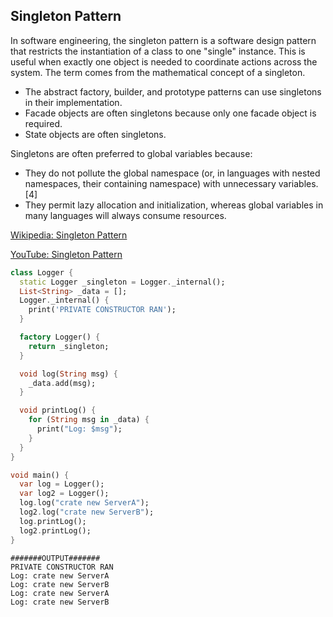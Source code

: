 ## Singleton Pattern
In software engineering, the singleton pattern is a software design pattern that restricts the instantiation of a class to one "single" instance. This is useful when exactly one object is needed to coordinate actions across the system. The term comes from the mathematical concept of a singleton.

* The abstract factory, builder, and prototype patterns can use singletons in their implementation.
* Facade objects are often singletons because only one facade object is required.
* State objects are often singletons.

Singletons are often preferred to global variables because:
* They do not pollute the global namespace (or, in languages with nested namespaces, their containing namespace) with unnecessary variables.[4]
* They permit lazy allocation and initialization, whereas global variables in many languages will always consume resources.

[Wikipedia: Singleton Pattern](https://en.wikipedia.org/wiki/Singleton_pattern)

[YouTube: Singleton Pattern](https://www.youtube.com/watch?v=hUE_j6q0LTQ&list=PLrhzvIcii6GNjpARdnO4ueTUAVR9eMBpc&index=6&ab_channel=ChristopherOkhravi)

``` dart
class Logger {
  static Logger _singleton = Logger._internal();
  List<String> _data = [];
  Logger._internal() {
    print('PRIVATE CONSTRUCTOR RAN');
  }

  factory Logger() {
    return _singleton;
  }

  void log(String msg) {
    _data.add(msg);
  }

  void printLog() {
    for (String msg in _data) {
      print("Log: $msg");
    }
  }
}

void main() {
  var log = Logger();
  var log2 = Logger();
  log.log("crate new ServerA");
  log2.log("crate new ServerB");
  log.printLog();
  log2.printLog();
}
```

```
#######OUTPUT#######
PRIVATE CONSTRUCTOR RAN
Log: crate new ServerA
Log: crate new ServerB
Log: crate new ServerA
Log: crate new ServerB
```
